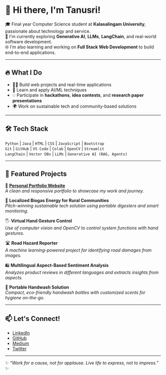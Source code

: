 # 👋 Hi there, I'm Tanusri!

🎓 Final year Computer Science student at **Kalasalingam University**, passionate about technology and service.  
🚀 I'm currently exploring **Generative AI**, **LLMs**, **LangChain**, and real-world software development.  
🌐 I'm also learning and working on **Full Stack Web Development** to build end-to-end applications.

---

## 🔥 What I Do

- 👩‍💻 Build web projects and real-time applications
- 🌱 Learn and apply AI/ML techniques
- 💡 Participate in **hackathons**, **idea contests**, and **research paper presentations**
- 🌍 Work on sustainable tech and community-based solutions

---

## 🛠️ Tech Stack

`Python` | `Java` | `HTML` | `CSS` | `JavaScript` | `Bootstrap`  
`Git` | `GitHub` | `VS Code` | `Colab` | `OpenCV` | `Streamlit`  
`LangChain` | `Vector DBs` | `LLMs` | `Generative AI (RAG, Agents)`  

---

## 📌 Featured Projects

🌟 [**Personal Portfolio Website**](https://tanusri080.github.io/portfolio)  
_A clean and responsive portfolio to showcase my work and journey._

🌿 **Localized Biogas Energy for Rural Communities**  
_Pitch-winning sustainable tech solution using portable digesters and smart monitoring._

🖐️ **Virtual Hand Gesture Control**  
_Use of computer vision and OpenCV to control system functions with hand gestures._

🛣️ **Road Hazard Reporter**  
_A machine learning-powered project for identifying road damages from images._

🛍️ **Multilingual Aspect-Based Sentiment Analysis**  
_Analyzes product reviews in different languages and extracts insights from aspects._

🧼 **Portable Handwash Solution**  
_Compact, eco-friendly handwash bottles with customized scents for hygiene on-the-go._

---

## 📫 Let's Connect!

- [LinkedIn](https://linkedin.com/in/tanu-sri-puli-480793268)  
- [GitHub](https://github.com/tanusri080)  
- [Medium](https://medium.com/@tanusripuli)  
- [Twitter](https://x.com/tanu_puli)  

---

✨ _“Work for a cause, not for applause. Live life to express, not to impress.”_ ✨

